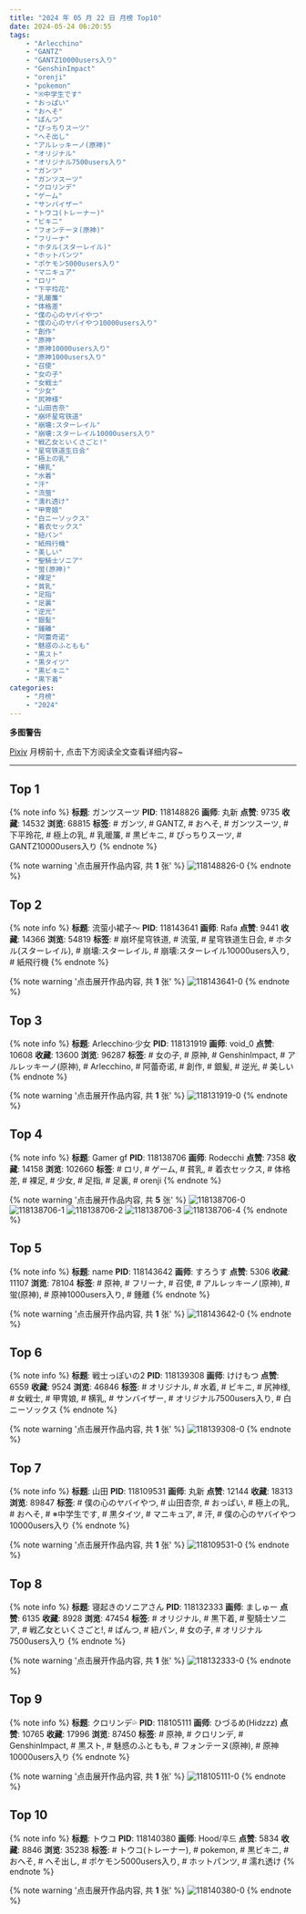```yaml
---
title: "2024 年 05 月 22 日 月榜 Top10"
date: 2024-05-24 06:20:55
tags:
    - "Arlecchino"
    - "GANTZ"
    - "GANTZ10000users入り"
    - "GenshinImpact"
    - "orenji"
    - "pokemon"
    - "※中学生です"
    - "おっぱい"
    - "おへそ"
    - "ぱんつ"
    - "ぴっちりスーツ"
    - "へそ出し"
    - "アルレッキーノ(原神)"
    - "オリジナル"
    - "オリジナル7500users入り"
    - "ガンツ"
    - "ガンツスーツ"
    - "クロリンデ"
    - "ゲーム"
    - "サンバイザー"
    - "トウコ(トレーナー)"
    - "ビキニ"
    - "フォンテーヌ(原神)"
    - "フリーナ"
    - "ホタル(スターレイル)"
    - "ホットパンツ"
    - "ポケモン5000users入り"
    - "マニキュア"
    - "ロリ"
    - "下平玲花"
    - "乳暖簾"
    - "体格差"
    - "僕の心のヤバイやつ"
    - "僕の心のヤバイやつ10000users入り"
    - "創作"
    - "原神"
    - "原神10000users入り"
    - "原神1000users入り"
    - "召使"
    - "女の子"
    - "女戦士"
    - "少女"
    - "尻神様"
    - "山田杏奈"
    - "崩坏星穹铁道"
    - "崩壊:スターレイル"
    - "崩壊:スターレイル10000users入り"
    - "戦乙女といくさごと!"
    - "星穹铁道生日会"
    - "極上の乳"
    - "横乳"
    - "水着"
    - "汗"
    - "流萤"
    - "濡れ透け"
    - "甲冑娘"
    - "白ニーソックス"
    - "着衣セックス"
    - "紐パン"
    - "紙飛行機"
    - "美しい"
    - "聖騎士ソニア"
    - "蛍(原神)"
    - "裸足"
    - "貧乳"
    - "足指"
    - "足裏"
    - "逆光"
    - "銀髪"
    - "鍾離"
    - "阿蕾奇诺"
    - "魅惑のふともも"
    - "黒スト"
    - "黒タイツ"
    - "黒ビキニ"
    - "黒下着"
categories:
    - "月榜"
    - "2024"
---
```


<i class="fa fa-triangle-exclamation"></i>**多图警告**<i class="fa fa-triangle-exclamation"></i>

[Pixiv](https://www.pixiv.net/) 月榜前十, 点击下方阅读全文查看详细内容~

<!-- more -->

---

## Top 1

{% note info %}
**标题**: ガンツスーツ
**PID**: 118148826 **画师**: 丸新
**点赞**: 9735 **收藏**: 14532 **浏览**: 68815
**标签**: # ガンツ, # GANTZ, # おへそ, # ガンツスーツ, # 下平玲花, # 極上の乳, # 乳暖簾, # 黒ビキニ, # ぴっちりスーツ, # GANTZ10000users入り
{% endnote %}

{% note warning '点击展开作品内容, 共 **1** 张' %}
![118148826-0](https://i.pixiv.re/img-original/img/2024/04/25/19/00/29/118148826_p0.jpg)
{% endnote %}

## Top 2

{% note info %}
**标题**: 流萤小裙子～
**PID**: 118143641 **画师**: Rafa
**点赞**: 9441 **收藏**: 14366 **浏览**: 54819
**标签**: # 崩坏星穹铁道, # 流萤, # 星穹铁道生日会, # ホタル(スターレイル), # 崩壊:スターレイル, # 崩壊:スターレイル10000users入り, # 紙飛行機
{% endnote %}

{% note warning '点击展开作品内容, 共 **1** 张' %}
![118143641-0](https://i.pixiv.re/img-original/img/2024/04/25/14/00/06/118143641_p0.jpg)
{% endnote %}

## Top 3

{% note info %}
**标题**: Arlecchino·少女
**PID**: 118131919 **画师**: void_0
**点赞**: 10608 **收藏**: 13600 **浏览**: 96287
**标签**: # 女の子, # 原神, # GenshinImpact, # アルレッキーノ(原神), # Arlecchino, # 阿蕾奇诺, # 創作, # 銀髪, # 逆光, # 美しい
{% endnote %}

{% note warning '点击展开作品内容, 共 **1** 张' %}
![118131919-0](https://i.pixiv.re/img-original/img/2024/04/25/00/00/17/118131919_p0.jpg)
{% endnote %}

## Top 4

{% note info %}
**标题**: Gamer gf
**PID**: 118138706 **画师**: Rodecchi
**点赞**: 7358 **收藏**: 14158 **浏览**: 102660
**标签**: # ロリ, # ゲーム, # 貧乳, # 着衣セックス, # 体格差, # 裸足, # 少女, # 足指, # 足裏, # orenji
{% endnote %}

{% note warning '点击展开作品内容, 共 **5** 张' %}
![118138706-0](https://i.pixiv.re/img-original/img/2024/04/25/07/35/42/118138706_p0.jpg)
![118138706-1](https://i.pixiv.re/img-original/img/2024/04/25/07/35/42/118138706_p1.jpg)
![118138706-2](https://i.pixiv.re/img-original/img/2024/04/25/07/35/42/118138706_p2.jpg)
![118138706-3](https://i.pixiv.re/img-original/img/2024/04/25/07/35/42/118138706_p3.jpg)
![118138706-4](https://i.pixiv.re/img-original/img/2024/04/25/07/35/42/118138706_p4.jpg)
{% endnote %}

## Top 5

{% note info %}
**标题**: name
**PID**: 118143642 **画师**: すろうす
**点赞**: 5306 **收藏**: 11107 **浏览**: 78104
**标签**: # 原神, # フリーナ, # 召使, # アルレッキーノ(原神), # 蛍(原神), # 原神1000users入り, # 鍾離
{% endnote %}

{% note warning '点击展开作品内容, 共 **1** 张' %}
![118143642-0](https://i.pixiv.re/img-original/img/2024/04/25/14/00/07/118143642_p0.png)
{% endnote %}

## Top 6

{% note info %}
**标题**: 戦士っぽいの2
**PID**: 118139308 **画师**: けけもつ
**点赞**: 6559 **收藏**: 9524 **浏览**: 46846
**标签**: # オリジナル, # 水着, # ビキニ, # 尻神様, # 女戦士, # 甲冑娘, # 横乳, # サンバイザー, # オリジナル7500users入り, # 白ニーソックス
{% endnote %}

{% note warning '点击展开作品内容, 共 **1** 张' %}
![118139308-0](https://i.pixiv.re/img-original/img/2024/04/25/08/30/02/118139308_p0.jpg)
{% endnote %}

## Top 7

{% note info %}
**标题**: 山田
**PID**: 118109531 **画师**: 丸新
**点赞**: 12144 **收藏**: 18313 **浏览**: 89847
**标签**: # 僕の心のヤバイやつ, # 山田杏奈, # おっぱい, # 極上の乳, # おへそ, # ※中学生です, # 黒タイツ, # マニキュア, # 汗, # 僕の心のヤバイやつ10000users入り
{% endnote %}

{% note warning '点击展开作品内容, 共 **1** 张' %}
![118109531-0](https://i.pixiv.re/img-original/img/2024/04/24/03/19/50/118109531_p0.jpg)
{% endnote %}

## Top 8

{% note info %}
**标题**: 寝起きのソニアさん
**PID**: 118132333 **画师**: ましゅー
**点赞**: 6135 **收藏**: 8928 **浏览**: 47454
**标签**: # オリジナル, # 黒下着, # 聖騎士ソニア, # 戦乙女といくさごと!, # ぱんつ, # 紐パン, # 女の子, # オリジナル7500users入り
{% endnote %}

{% note warning '点击展开作品内容, 共 **1** 张' %}
![118132333-0](https://i.pixiv.re/img-original/img/2024/04/25/00/05/38/118132333_p0.jpg)
{% endnote %}

## Top 9

{% note info %}
**标题**: クロリンデ💦
**PID**: 118105111 **画师**: ひづるめ(Hidzzz)
**点赞**: 10765 **收藏**: 17996 **浏览**: 87450
**标签**: # 原神, # クロリンデ, # GenshinImpact, # 黒スト, # 魅惑のふともも, # フォンテーヌ(原神), # 原神10000users入り
{% endnote %}

{% note warning '点击展开作品内容, 共 **1** 张' %}
![118105111-0](https://i.pixiv.re/img-original/img/2024/04/24/00/00/24/118105111_p0.jpg)
{% endnote %}

## Top 10

{% note info %}
**标题**: トウコ
**PID**: 118140380 **画师**: Hood/후드
**点赞**: 5834 **收藏**: 8846 **浏览**: 35238
**标签**: # トウコ(トレーナー), # pokemon, # 黒ビキニ, # おへそ, # へそ出し, # ポケモン5000users入り, # ホットパンツ, # 濡れ透け
{% endnote %}

{% note warning '点击展开作品内容, 共 **1** 张' %}
![118140380-0](https://i.pixiv.re/img-original/img/2024/04/25/10/01/49/118140380_p0.jpg)
{% endnote %}
